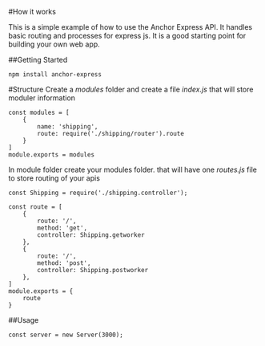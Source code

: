 #How it works

This is a simple example of how to use the Anchor Express API. It handles basic routing and processes for express js. It is a good starting point for building your own web app.

##Getting Started

`npm install anchor-express`


#Structure
Create a _modules_ folder and create a file _index.js_ that will store moduler information

```
const modules = [
    {
        name: 'shipping',
        route: require('./shipping/router').route
    }
]
module.exports = modules
```

In module folder create your modules folder. that will have one _routes.js_ file to store routing of your apis

```
const Shipping = require('./shipping.controller');

const route = [
    {
        route: '/',
        method: 'get',
        controller: Shipping.getworker
    },
    {
        route: '/',
        method: 'post',
        controller: Shipping.postworker
    },
]
module.exports = {
    route
}

```

##Usage
```
const server = new Server(3000);
```


